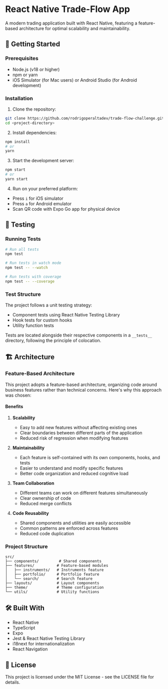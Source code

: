 # React Native Trade-Flow App

A modern trading application built with React Native, featuring a feature-based architecture for optimal scalability and maintainability.

## 🚀 Getting Started

### Prerequisites

- Node.js (v18 or higher)
- npm or yarn
- iOS Simulator (for Mac users) or Android Studio (for Android development)

### Installation

1. Clone the repository:

```bash
git clone https://github.com/rodrigoperaltadev/trade-flow-challenge.git
cd <project-directory>
```

2. Install dependencies:

```bash
npm install
# or
yarn
```

3. Start the development server:

```bash
npm start
# or
yarn start
```

4. Run on your preferred platform:

- Press `i` for iOS simulator
- Press `a` for Android emulator
- Scan QR code with Expo Go app for physical device

## 🧪 Testing

### Running Tests

```bash
# Run all tests
npm test

# Run tests in watch mode
npm test -- --watch

# Run tests with coverage
npm test -- --coverage
```

### Test Structure

The project follows a unit testing strategy:

- Component tests using React Native Testing Library
- Hook tests for custom hooks
- Utility function tests

Tests are located alongside their respective components in a `__tests__` directory, following the principle of colocation.

## 🏗️ Architecture

### Feature-Based Architecture

This project adopts a feature-based architecture, organizing code around business features rather than technical concerns. Here's why this approach was chosen:

#### Benefits

1. **Scalability**

   - Easy to add new features without affecting existing ones
   - Clear boundaries between different parts of the application
   - Reduced risk of regression when modifying features

2. **Maintainability**

   - Each feature is self-contained with its own components, hooks, and tests
   - Easier to understand and modify specific features
   - Better code organization and reduced cognitive load

3. **Team Collaboration**

   - Different teams can work on different features simultaneously
   - Clear ownership of code
   - Reduced merge conflicts

4. **Code Reusability**
   - Shared components and utilities are easily accessible
   - Common patterns are enforced across features
   - Reduced code duplication

### Project Structure

```
src/
├── components/         # Shared components
├── features/          # Feature-based modules
│   ├── instruments/   # Instruments feature
│   ├── portfolio/     # Portfolio feature
│   └── search/        # Search feature
├── layouts/           # Layout components
├── theme/             # Theme configuration
└── utils/             # Utility functions
```

## 🛠️ Built With

- React Native
- TypeScript
- Expo
- Jest & React Native Testing Library
- i18next for internationalization
- React Navigation

## 📝 License

This project is licensed under the MIT License - see the LICENSE file for details.
